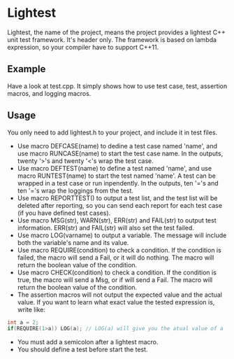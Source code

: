 # Lightest 
Lightest, the name of the project, means the project provides a lightest C++ unit test framework. It's header only. The framework is based on lambda expression, so your compiler have to support C++11.
## Example 
Have a look at test.cpp. It simply shows how to use test case, test, assertion macros, and logging macros. 
## Usage 
You only need to add lightest.h to your project, and include it in test files. 
 
* Use macro DEFCASE(name) to dedine a test case named 'name', and use macro RUNCASE(name) to start the test case name. In the outputs, twenty '>'s and twenty '<'s wrap the test case.
* Use macro DEFTEST(name) to define a test named 'name', and use macro RUNTEST(name) to start the test named 'name'. A test can be wrapped in a test case or run inpendently. In the outputs, ten '='s and ten '='s wrap the loggings from the test.
* Use macro REPORTTEST() to output a test list, and the test list will be deleted after reporting, so you can send each report for each test case (if you have defined test cases). 
* Use macro MSG(str), WARN(str), ERR(str) and FAIL(str) to output test information. ERR(str) and FAIL(str) will also set the test failed. 
* Use macro LOG(varname) to output a variable. The message will include both the variable's name and its value. 
* Use macro REQUIRE(condition) to check a condition. If the condition is failed, the macro will send a Fail, or it will do nothing. The macro will return the boolean value of the condition. 
* Use macro CHECK(condition) to check a condition. If the condition is true, the macro will send a Msg, or if will send a Fail. The macro will return the boolean value of the condition. 
* The assertion macros will not output the expected value and the actual value. If you want to learn what exact value the tested expression is, write like:

```C++
int a = 2;
if(REQUIRE(1>a)) LOG(a); // LOG(a) will give you the atual value of a
```

* You must add a semicolon after a lightest macro. 
* You should define a test before start the test. 